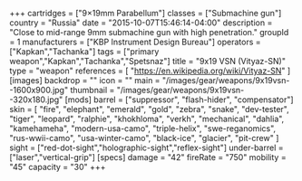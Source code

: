 +++
cartridges = ["9×19mm Parabellum"]
classes = ["Submachine gun"]
country = "Russia"
date = "2015-10-07T15:46:14-04:00"
description = "Close to mid-range 9mm submachine gun with high penetration."
groupId = 1
manufacturers = ["KBP Instrument Design Bureau"]
operators = ["Kapkan","Tachanka"]
tags = ["primary weapon","Kapkan","Tachanka","Spetsnaz"]
title = "9x19 VSN (Vityaz-SN)"
type = "weapon"
references = [
  "https://en.wikipedia.org/wiki/Vityaz-SN"
]
[images]
  backdrop = ""
  icon = ""
  main = "/images/gear/weapons/9x19vsn--1600x900.jpg"
  thumbnail = "/images/gear/weapons/9x19vsn--320x180.jpg"
[mods]
  barrel = ["suppressor", "flash-hider", "compensator"]
  skin = [
    "fire",
    "elephant",
    "emerald",
    "gold",
    "zebra",
    "snake",
    "dev-tester",
    "tiger",
    "leopard",
    "ralphie",
    "khokhloma",
    "verkh",
    "mechanical",
    "dahlia",
    "kamehameha",
    "modern-usa-camo",
    "triple-helix",
    "swe-reganomics",
    "rus-wwii-camo",
    "usa-winter-camo",
    "black-ice",
    "glacier",
    "pit-crew"
  ]
  sight = ["red-dot-sight","holographic-sight","reflex-sight"]
  under-barrel = ["laser","vertical-grip"]
[specs]
  damage = "42"
  fireRate = "750"
  mobility = "45"
  capacity = "30"
+++
